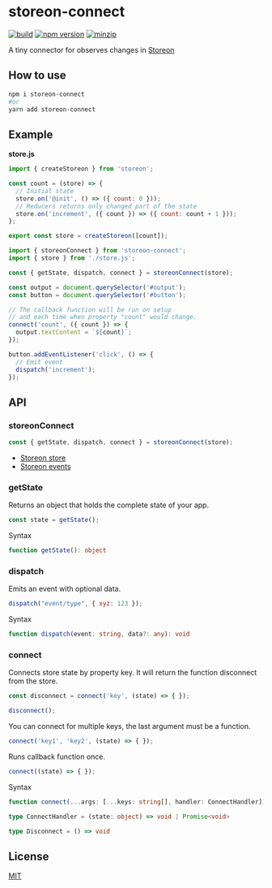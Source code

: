 # storeon-connect

[![build](https://github.com/shoonia/storeon-connect/actions/workflows/ci.yml/badge.svg)](https://github.com/shoonia/storeon-connect/actions/workflows/ci.yml)
[![npm version](https://badgen.net/npm/v/storeon-connect)](https://www.npmjs.com/package/storeon-connect)
[![minzip](https://badgen.net/bundlephobia/minzip/storeon-connect)](https://bundlephobia.com/result?p=storeon-connect)

A tiny connector for observes changes in [Storeon](https://github.com/storeon/storeon)

## How to use

```bash
npm i storeon-connect
#or
yarn add storeon-connect
```

## Example

**store.js**

```js
import { createStoreon } from 'storeon';

const count = (store) => {
  // Initial state
  store.on('@init', () => ({ count: 0 }));
  // Reducers returns only changed part of the state
  store.on('increment', ({ count }) => ({ count: count + 1 }));
};

export const store = createStoreon([count]);
```

```js
import { storeonConnect } from 'storeon-connect';
import { store } from './store.js';

const { getState, dispatch, connect } = storeonConnect(store);

const output = document.querySelector('#output');
const button = document.querySelector('#button');

// The callback function will be run on setup
// and each time when property "count" would change.
connect('count', ({ count }) => {
  output.textContent = `${count}`;
});

button.addEventListener('click', () => {
  // Emit event
  dispatch('increment');
});
```

## API

### storeonConnect

```js
const { getState, dispatch, connect } = storeonConnect(store);
```

- [Storeon store](https://github.com/storeon/storeon#store)
- [Storeon events](https://github.com/storeon/storeon#events)

### getState

Returns an object that holds the complete state of your app.

```js
const state = getState();
```

Syntax

```ts
function getState(): object
```

### dispatch

Emits an event with optional data.

```js
dispatch("event/type", { xyz: 123 });
```

Syntax

```ts
function dispatch(event: string, data?: any): void
```

### connect

Connects store state by property key. It will return the function disconnect from the store.

```js
const disconnect = connect('key', (state) => { });

disconnect();
```

You can connect for multiple keys, the last argument must be a function.

```js
connect('key1', 'key2', (state) => { });
```

Runs callback function once.

```js
connect((state) => { });
```

Syntax

```ts
function connect(...args: [...keys: string[], handler: ConnectHandler]): Disconnect

type ConnectHandler = (state: object) => void | Promise<void>

type Disconnect = () => void
```

## License

[MIT](./LICENSE)
